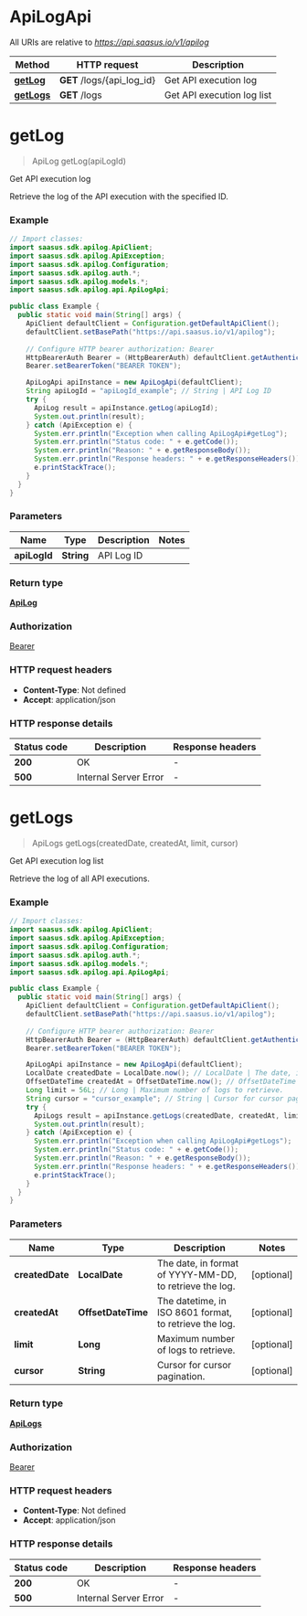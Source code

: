 # ApiLogApi

All URIs are relative to *https://api.saasus.io/v1/apilog*

| Method | HTTP request | Description |
|------------- | ------------- | -------------|
| [**getLog**](ApiLogApi.md#getLog) | **GET** /logs/{api_log_id} | Get API execution log |
| [**getLogs**](ApiLogApi.md#getLogs) | **GET** /logs | Get API execution log list |


<a id="getLog"></a>
# **getLog**
> ApiLog getLog(apiLogId)

Get API execution log

Retrieve the log of the API execution with the specified ID.

### Example
```java
// Import classes:
import saasus.sdk.apilog.ApiClient;
import saasus.sdk.apilog.ApiException;
import saasus.sdk.apilog.Configuration;
import saasus.sdk.apilog.auth.*;
import saasus.sdk.apilog.models.*;
import saasus.sdk.apilog.api.ApiLogApi;

public class Example {
  public static void main(String[] args) {
    ApiClient defaultClient = Configuration.getDefaultApiClient();
    defaultClient.setBasePath("https://api.saasus.io/v1/apilog");
    
    // Configure HTTP bearer authorization: Bearer
    HttpBearerAuth Bearer = (HttpBearerAuth) defaultClient.getAuthentication("Bearer");
    Bearer.setBearerToken("BEARER TOKEN");

    ApiLogApi apiInstance = new ApiLogApi(defaultClient);
    String apiLogId = "apiLogId_example"; // String | API Log ID
    try {
      ApiLog result = apiInstance.getLog(apiLogId);
      System.out.println(result);
    } catch (ApiException e) {
      System.err.println("Exception when calling ApiLogApi#getLog");
      System.err.println("Status code: " + e.getCode());
      System.err.println("Reason: " + e.getResponseBody());
      System.err.println("Response headers: " + e.getResponseHeaders());
      e.printStackTrace();
    }
  }
}
```

### Parameters

| Name | Type | Description  | Notes |
|------------- | ------------- | ------------- | -------------|
| **apiLogId** | **String**| API Log ID | |

### Return type

[**ApiLog**](ApiLog.md)

### Authorization

[Bearer](../README.md#Bearer)

### HTTP request headers

 - **Content-Type**: Not defined
 - **Accept**: application/json

### HTTP response details
| Status code | Description | Response headers |
|-------------|-------------|------------------|
| **200** | OK |  -  |
| **500** | Internal Server Error |  -  |

<a id="getLogs"></a>
# **getLogs**
> ApiLogs getLogs(createdDate, createdAt, limit, cursor)

Get API execution log list

Retrieve the log of all API executions.

### Example
```java
// Import classes:
import saasus.sdk.apilog.ApiClient;
import saasus.sdk.apilog.ApiException;
import saasus.sdk.apilog.Configuration;
import saasus.sdk.apilog.auth.*;
import saasus.sdk.apilog.models.*;
import saasus.sdk.apilog.api.ApiLogApi;

public class Example {
  public static void main(String[] args) {
    ApiClient defaultClient = Configuration.getDefaultApiClient();
    defaultClient.setBasePath("https://api.saasus.io/v1/apilog");
    
    // Configure HTTP bearer authorization: Bearer
    HttpBearerAuth Bearer = (HttpBearerAuth) defaultClient.getAuthentication("Bearer");
    Bearer.setBearerToken("BEARER TOKEN");

    ApiLogApi apiInstance = new ApiLogApi(defaultClient);
    LocalDate createdDate = LocalDate.now(); // LocalDate | The date, in format of YYYY-MM-DD, to retrieve the log.
    OffsetDateTime createdAt = OffsetDateTime.now(); // OffsetDateTime | The datetime, in ISO 8601 format, to retrieve the log.
    Long limit = 56L; // Long | Maximum number of logs to retrieve.
    String cursor = "cursor_example"; // String | Cursor for cursor pagination.
    try {
      ApiLogs result = apiInstance.getLogs(createdDate, createdAt, limit, cursor);
      System.out.println(result);
    } catch (ApiException e) {
      System.err.println("Exception when calling ApiLogApi#getLogs");
      System.err.println("Status code: " + e.getCode());
      System.err.println("Reason: " + e.getResponseBody());
      System.err.println("Response headers: " + e.getResponseHeaders());
      e.printStackTrace();
    }
  }
}
```

### Parameters

| Name | Type | Description  | Notes |
|------------- | ------------- | ------------- | -------------|
| **createdDate** | **LocalDate**| The date, in format of YYYY-MM-DD, to retrieve the log. | [optional] |
| **createdAt** | **OffsetDateTime**| The datetime, in ISO 8601 format, to retrieve the log. | [optional] |
| **limit** | **Long**| Maximum number of logs to retrieve. | [optional] |
| **cursor** | **String**| Cursor for cursor pagination. | [optional] |

### Return type

[**ApiLogs**](ApiLogs.md)

### Authorization

[Bearer](../README.md#Bearer)

### HTTP request headers

 - **Content-Type**: Not defined
 - **Accept**: application/json

### HTTP response details
| Status code | Description | Response headers |
|-------------|-------------|------------------|
| **200** | OK |  -  |
| **500** | Internal Server Error |  -  |

